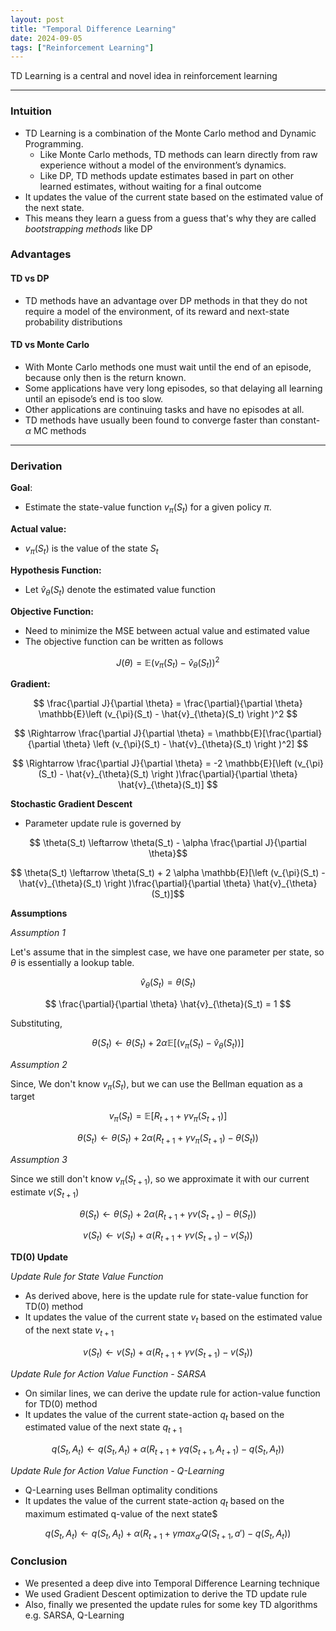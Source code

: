 ```yaml
---
layout: post
title: "Temporal Difference Learning"
date: 2024-09-05
tags: ["Reinforcement Learning"]
---
```


TD Learning is a central and novel idea in reinforcement learning

---
### Intuition

- TD Learning is a combination of the Monte Carlo method and Dynamic Programming. 
    - Like Monte Carlo methods, TD methods can learn directly from raw experience without a model of the environment’s dynamics.
    - Like DP, TD methods update estimates based in part on other learned estimates, without waiting for a final outcome
- It updates the value of the current state based on the estimated value of the next state. 
- This means they learn a guess from a guess that's why they are called _bootstrapping methods_ like DP

### Advantages

#### TD vs DP

- TD methods have an advantage over DP methods in that they do not require a model of the environment, of its reward and next-state probability distributions

#### TD vs Monte Carlo

- With Monte Carlo methods one must wait until the end of an episode, because only then is the return known. 
- Some applications have very long episodes, so that delaying all learning until an episode’s end is too slow.
- Other applications are continuing tasks and have no episodes at all.
- TD methods have usually been found to converge faster than constant-$\alpha$ MC methods

---

### Derivation

**Goal**: 

- Estimate the state-value function $v_{\pi}(S_t)$ for a given policy $\pi$.

**Actual value:** 

- $v_{\pi}(S_t)$ is the value of the state $S_t$

**Hypothesis Function:**

- Let $\hat{v}_{\theta}(S_t)$ denote the estimated value function 

**Objective Function:** 

- Need to minimize the MSE between actual value and estimated value
- The objective function can be written as follows

$$ J(\theta) = \mathbb{E}\left (v_{\pi}(S_t) - \hat{v}_{\theta}(S_t) \right )^2 $$

**Gradient:**

$$ \frac{\partial J}{\partial \theta} = \frac{\partial}{\partial \theta} \mathbb{E}\left (v_{\pi}(S_t) - \hat{v}_{\theta}(S_t) \right )^2 $$

$$ \Rightarrow \frac{\partial J}{\partial \theta} = \mathbb{E}[\frac{\partial}{\partial \theta}  \left (v_{\pi}(S_t) - \hat{v}_{\theta}(S_t) \right )^2]  $$

$$ \Rightarrow \frac{\partial J}{\partial \theta} = -2 \mathbb{E}[\left (v_{\pi}(S_t) - \hat{v}_{\theta}(S_t) \right )\frac{\partial}{\partial \theta}  \hat{v}_{\theta}(S_t)] $$

**Stochastic Gradient Descent**

- Parameter update rule is governed by

$$ \theta(S_t) \leftarrow \theta(S_t) - \alpha \frac{\partial J}{\partial \theta}$$

$$ \theta(S_t) \leftarrow \theta(S_t) + 2 \alpha \mathbb{E}[\left (v_{\pi}(S_t) - \hat{v}_{\theta}(S_t) \right )\frac{\partial}{\partial \theta}  \hat{v}_{\theta}(S_t)]$$

**Assumptions**

_Assumption 1_

Let's assume that in the simplest case, we have one parameter per state, so $\theta$ is essentially a lookup table.

$$ \hat{v}_{\theta}(S_t) = \theta (S_t)$$

$$ \frac{\partial}{\partial \theta}  \hat{v}_{\theta}(S_t) = 1 $$

Substituting,

$$ \theta(S_t) \leftarrow \theta(S_t) + 2 \alpha \mathbb{E}[\left (v_{\pi}(S_t) - \hat{v}_{\theta}(S_t) \right )] $$

_Assumption 2_

Since, We don't know $v_{\pi}(S_t)$, but we can use the Bellman equation as a target

$$ v_{\pi}(S_t) = \mathbb{E}[R_{t+1} + \gamma v_{\pi}(S_{t+1})] $$

$$ \theta(S_t) \leftarrow \theta(S_t) + 2 \alpha \left (R_{t+1} + \gamma v_{\pi}(S_{t+1}) - \theta(S_t) \right ) $$

_Assumption 3_

Since we still don't know $v_{\pi}(S_{t+1})$, so we approximate it with our current estimate $v(S_{t+1})$

$$ \theta(S_t) \leftarrow \theta(S_t) + 2 \alpha \left (R_{t+1} + \gamma v(S_{t+1}) - \theta(S_t) \right ) $$

$$ {v}(S_t) \leftarrow {v}(S_t) + \alpha \left (R_{t+1} + \gamma v(S_{t+1}) - {v}(S_t) \right ) $$

**TD(0) Update**

_Update Rule for State Value Function_
- As derived above, here is the update rule for state-value function for TD(0) method
- It updates the value of the current state $v_t$ based on the estimated value of the next state $v_{t+1}$

$$ {v}(S_t) \leftarrow {v}(S_t) + \alpha \left (R_{t+1} + \gamma v(S_{t+1}) - {v}(S_t) \right ) $$

_Update Rule for Action Value Function - SARSA_
- On similar lines, we can derive the update rule for action-value function for TD(0) method
- It updates the value of the current state-action $q_t$ based on the estimated value of the next state $q_{t+1}$

$$ {q}(S_t,A_t) \leftarrow {q}(S_t,A_t) + \alpha \left (R_{t+1} + \gamma q(S_{t+1},A_{t+1}) - {q}(S_t,A_t) \right ) $$

_Update Rule for Action Value Function - Q-Learning_
- Q-Learning uses Bellman optimality conditions
- It updates the value of the current state-action $q_t$ based on the maximum estimated q-value of the next state$

$$ {q}(S_t,A_t) \leftarrow {q}(S_t,A_t) + \alpha \left (R_{t+1} + \gamma max_{a'}Q(S_{t+1},a') - {q}(S_t,A_t) \right ) $$

### Conclusion
- We presented a deep dive into Temporal Difference Learning technique
- We used Gradient Descent optimization to derive the TD update rule
- Also, finally we presented the update rules for some key TD algorithms e.g. SARSA, Q-Learning
